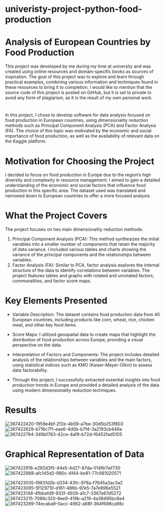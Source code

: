 # univeristy-project-python-food-production
# Analysis of European Countries by Food Production
This project was developed by me during my time at university and was created using online resources and domain-specific books as sources of inspiration. The goal of this project was to explore and learn through practical examples, combining various information and techniques found in these resources to bring it to completion. I would like to mention that the source code of this project is posted on GitHub, but it is set to private to avoid any form of plagiarism, as it is the result of my own personal work.
# 
In this project, I chose to develop software for data analysis focused on food production in European countries, using dimensionality reduction methods such as Principal Component Analysis (PCA) and Factor Analysis (FA). The choice of this topic was motivated by the economic and social importance of food production, as well as the availability of relevant data on the Kaggle platform.
# Motivation for Choosing the Project
I decided to focus on food production in Europe due to the region’s high diversity and complexity in resource management. I aimed to gain a detailed understanding of the economic and social factors that influence food production in this specific area. The dataset used was translated and narrowed down to European countries to offer a more focused analysis.
# What the Project Covers
The project focuses on two main dimensionality reduction methods:

1. Principal Component Analysis (PCA): This method synthesizes the initial variables into a smaller number of components that retain the majority of data variance. I included various tables and charts showing the variance of the principal components and the relationships between variables.
2. Factor Analysis (FA): Similar to PCA, factor analysis explores the internal structure of the data to identify correlations between variables. The project features tables and graphs with rotated and unrotated factors, communalities, and factor score maps.

 # Key Elements Presented

- Variable Description: The dataset contains food production data from 40 European countries, including products like corn, wheat, rice, chicken meat, and other key food items.

- Score Maps: I utilized geospatial data to create maps that highlight the distribution of food production across Europe, providing a visual perspective on the data.

- Interpretation of Factors and Components: The project includes detailed analysis of the relationships between variables and the main factors, using statistical indices such as KMO (Kaiser-Meyer-Olkin) to assess data factorability.
- Through this project, I successfully extracted essential insights into food production trends in Europe and provided a detailed analysis of the data using modern dimensionality reduction techniques.
# Results
![367422420-1959e4bf-2f2e-4b59-a7be-30d5b253f803](https://github.com/user-attachments/assets/c3fb5bcc-ce4f-4818-87c6-a860f17a0c25)
![367422629-b718c7f1-eae6-4d0b-b7f4-3a2193cb446e](https://github.com/user-attachments/assets/8e66a6f2-6847-4753-8a4c-6a4622db5033)
![367422794-349b1783-42ce-4af9-b72d-f6452fad5105](https://github.com/user-attachments/assets/8ea4863d-8562-45b3-baae-9c7a49eed693)

# Graphical Representation of Data
![367422918-e292d3f5-44e5-4d27-87da-014fb11af730](https://github.com/user-attachments/assets/459e10cf-090a-405f-983b-8a8b3afb5ce3)
![367422988-afc145d2-980c-4f44-be81-77c981020571](https://github.com/user-attachments/assets/91b80c79-092e-466d-a7e1-3f0fa5cc87f4)

![367423035-f9831d2b-d334-43fc-978a-f7645a3ac3a2](https://github.com/user-attachments/assets/49d21e95-43fc-493d-8617-6656094c8903)
![367423095-5f129710-d161-486b-97e5-7a7e896e5521](https://github.com/user-attachments/assets/e3b1da89-a052-4280-b995-f0a90a53d19f)
![367423148-4fbbafd9-932f-4929-a1c7-3367a67d5272](https://github.com/user-attachments/assets/492d7994-60f0-4585-8f1b-e20d294cb32c)
![367423215-7086c320-6ee9-419b-a218-4a38495bc6e4](https://github.com/user-attachments/assets/33355358-d242-47d3-b846-52636e88ed86)
![367423299-74ecaba9-0acc-4962-a68f-364f698ca98c](https://github.com/user-attachments/assets/ad494c12-f0b7-4c2b-838c-727e1b35f811)



